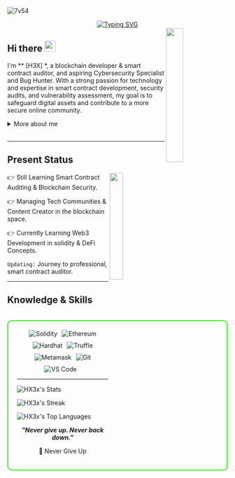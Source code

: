 
![7v54](https://github.com/user-attachments/assets/35ed6ab4-2781-49c0-a95b-064b2eaf1a06)

<div align="center">
  <a href="https://git.io/typing-svg">
    <img src="https://readme-typing-svg.demolab.com?font=Fira+Code&pause=1000&color=22F700&width=435&lines=On+journey+to+become+Web3+Exspert" alt="Typing SVG" />
  </a>
</div>


<img width="28%" align='right' src="https://github.com/user-attachments/assets/e78e13fd-8c84-4c21-9471-79d5374d4a15">


<h2 align="left">
  Hi there
  <img src="https://media.giphy.com/media/hvRJCLFzcasrR4ia7z/giphy.gif" width="25px"/>
</h2>

I'm ** [H3X] *, a blockchain developer & smart contract auditor, and aspiring Cybersecurity Specialist and Bug Hunter. With a strong passion for technology and expertise in smart contract development, security audits, and vulnerability assessment, my goal is to safeguard digital assets and contribute to a more secure online community.

<details>
  <summary>More about me</summary>

- **Name**: H3X
- **From**: USA
- **Smart Contract Developer** | **Security Auditor** | **Blockchain Enthusiast**
- I have experience in **Blockchain Development,** **Smart Contract Security Audits,** **Vulnerability Assessment**, and **Decentralized Application Development**.
- Improving my knowledge in **Web3 technologies and decentralized finance**.
- Lifelong learner — always exploring **everything** related to blockchain.
- Reach me out at **H3x@proton.me**

</details>
<br>

---

<h2 id="present_status"> Present Status </h3>

<img width="25%" align='right' src="https://github.com/user-attachments/assets/9c826dd0-fd72-49ba-af60-e79f64344f59">

👉 Still Learning Smart Contract Auditing & Blockchain Security.

👉 Managing Tech Communities & Content Creator in the blockchain space.


👉 Currently Learning  Web3 Development in solidity & DeFi Concepts.

`Updating:` Journey to professional, smart contract auditor.

---

<h2 id="knowledge_skills" align=''> Knowledge & Skills </h2>

<br>

<div style="border: 2px solid #22F700; border-radius: 10px; padding: 20px; margin-bottom: 20px;">
  <div align="left" style="display: flex; flex-wrap: wrap; justify-content: center; gap: 10px;">
      <img src="https://img.shields.io/badge/Solidity-353b45?style=for-the-badge&logo=solidity&color=000000" alt="Solidity" />
      <img src="https://img.shields.io/badge/Ethereum-3C3C3D?style=for-the-badge&logo=ethereum&color=000000" alt="Ethereum" />
      <img src="https://img.shields.io/badge/Hardhat-00B0F0?style=for-the-badge&logo=hardhat&color=000000" alt="Hardhat" />
      <img src="https://img.shields.io/badge/Truffle-FB3B08?style=for-the-badge&logo=truffle&color=000000" alt="Truffle" />
      <img src="https://img.shields.io/badge/Metamask-FC6D24?style=for-the-badge&logo=metamask&color=000000" alt="Metamask" />
      <img src="https://img.shields.io/badge/Git-F05032?style=for-the-badge&logo=git&color=000000" alt="Git" />
      <img src="https://img.shields.io/badge/VS_Code-007ACC?style=for-the-badge&logo=visual-studio-code&color=000000" alt="VS Code" /
      <img src="https://img.shields.io/badge/Audit-7CFC00?style=for-the-badge&color=000000" alt="Audit" />
      <img 
  </div>
</div>

---
![HX3x's Stats](https://github-readme-stats.vercel.app/api?username=HX3x&theme=highcontrast&show_icons=true&hide_border=true&count_private=true)

![HX3x's Streak](https://github-readme-streak-stats.herokuapp.com/?user=HX3x&theme=highcontrast&hide_border=true)

![HX3x's Top Languages](https://github-readme-stats.vercel.app/api/top-langs/?username=HX3x&theme=highcontrast&show_icons=true&hide_border=true&layout=compact)

<p align="center">
  <b><i>"Never give up. Never back down."</i></b>
</p>

<p align="center">
<a>🌱 Never Give Up </a>
</p>
